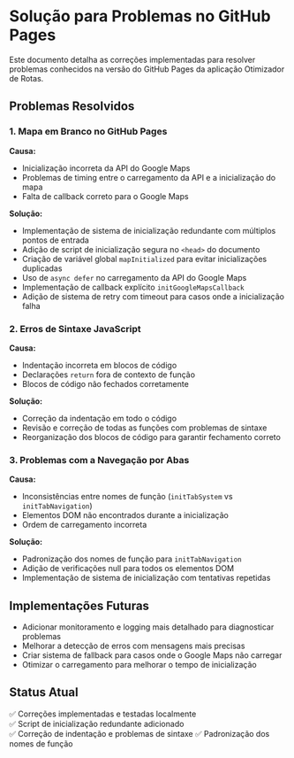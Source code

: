 # Solução para Problemas no GitHub Pages

Este documento detalha as correções implementadas para resolver problemas conhecidos na versão do GitHub Pages da aplicação Otimizador de Rotas.

## Problemas Resolvidos

### 1. Mapa em Branco no GitHub Pages

**Causa:**
- Inicialização incorreta da API do Google Maps
- Problemas de timing entre o carregamento da API e a inicialização do mapa
- Falta de callback correto para o Google Maps

**Solução:**
- Implementação de sistema de inicialização redundante com múltiplos pontos de entrada
- Adição de script de inicialização segura no `<head>` do documento
- Criação de variável global `mapInitialized` para evitar inicializações duplicadas
- Uso de `async defer` no carregamento da API do Google Maps
- Implementação de callback explícito `initGoogleMapsCallback`
- Adição de sistema de retry com timeout para casos onde a inicialização falha

### 2. Erros de Sintaxe JavaScript

**Causa:**
- Indentação incorreta em blocos de código
- Declarações `return` fora de contexto de função
- Blocos de código não fechados corretamente

**Solução:**
- Correção da indentação em todo o código
- Revisão e correção de todas as funções com problemas de sintaxe
- Reorganização dos blocos de código para garantir fechamento correto

### 3. Problemas com a Navegação por Abas

**Causa:**
- Inconsistências entre nomes de função (`initTabSystem` vs `initTabNavigation`)
- Elementos DOM não encontrados durante a inicialização
- Ordem de carregamento incorreta

**Solução:**
- Padronização dos nomes de função para `initTabNavigation`
- Adição de verificações null para todos os elementos DOM
- Implementação de sistema de inicialização com tentativas repetidas

## Implementações Futuras

- Adicionar monitoramento e logging mais detalhado para diagnosticar problemas
- Melhorar a detecção de erros com mensagens mais precisas
- Criar sistema de fallback para casos onde o Google Maps não carregar
- Otimizar o carregamento para melhorar o tempo de inicialização

## Status Atual

✅ Correções implementadas e testadas localmente  
✅ Script de inicialização redundante adicionado  
✅ Correção de indentação e problemas de sintaxe
✅ Padronização dos nomes de função